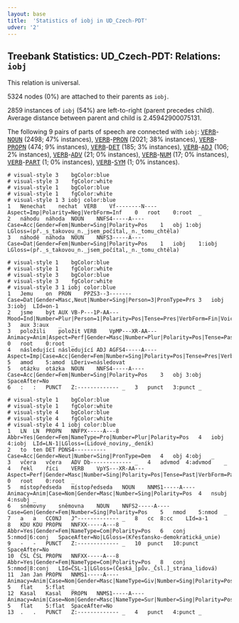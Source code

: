 ```yaml
---
layout: base
title:  'Statistics of iobj in UD_Czech-PDT'
udver: '2'
---
```


## Treebank Statistics: UD_Czech-PDT: Relations: `iobj`

This relation is universal.

5324 nodes (0%) are attached to their parents as `iobj`.

2859 instances of `iobj` (54%) are left-to-right (parent precedes child).
Average distance between parent and child is 2.45942900075131.

The following 9 pairs of parts of speech are connected with `iobj`: <tt><a href="cs_pdt-pos-VERB.html">VERB</a></tt>-<tt><a href="cs_pdt-pos-NOUN.html">NOUN</a></tt> (2498; 47% instances), <tt><a href="cs_pdt-pos-VERB.html">VERB</a></tt>-<tt><a href="cs_pdt-pos-PRON.html">PRON</a></tt> (2021; 38% instances), <tt><a href="cs_pdt-pos-VERB.html">VERB</a></tt>-<tt><a href="cs_pdt-pos-PROPN.html">PROPN</a></tt> (474; 9% instances), <tt><a href="cs_pdt-pos-VERB.html">VERB</a></tt>-<tt><a href="cs_pdt-pos-DET.html">DET</a></tt> (185; 3% instances), <tt><a href="cs_pdt-pos-VERB.html">VERB</a></tt>-<tt><a href="cs_pdt-pos-ADJ.html">ADJ</a></tt> (106; 2% instances), <tt><a href="cs_pdt-pos-VERB.html">VERB</a></tt>-<tt><a href="cs_pdt-pos-ADV.html">ADV</a></tt> (21; 0% instances), <tt><a href="cs_pdt-pos-VERB.html">VERB</a></tt>-<tt><a href="cs_pdt-pos-NUM.html">NUM</a></tt> (17; 0% instances), <tt><a href="cs_pdt-pos-VERB.html">VERB</a></tt>-<tt><a href="cs_pdt-pos-PART.html">PART</a></tt> (1; 0% instances), <tt><a href="cs_pdt-pos-VERB.html">VERB</a></tt>-<tt><a href="cs_pdt-pos-SYM.html">SYM</a></tt> (1; 0% instances).


~~~ conllu
# visual-style 3	bgColor:blue
# visual-style 3	fgColor:white
# visual-style 1	bgColor:blue
# visual-style 1	fgColor:white
# visual-style 1 3 iobj	color:blue
1	Nenechat	nechat	VERB	Vf--------N----	Aspect=Imp|Polarity=Neg|VerbForm=Inf	0	root	0:root	_
2	náhodu	náhoda	NOUN	NNFS4-----A----	Case=Acc|Gender=Fem|Number=Sing|Polarity=Pos	1	obj	1:obj	LGloss=(př._s_takovou_n._jsem_počítal,_n._tomu_chtěla)
3	náhodě	náhoda	NOUN	NNFS3-----A----	Case=Dat|Gender=Fem|Number=Sing|Polarity=Pos	1	iobj	1:iobj	LGloss=(př._s_takovou_n._jsem_počítal,_n._tomu_chtěla)

~~~


~~~ conllu
# visual-style 1	bgColor:blue
# visual-style 1	fgColor:white
# visual-style 3	bgColor:blue
# visual-style 3	fgColor:white
# visual-style 3 1 iobj	color:blue
1	Jemu	on	PRON	PPZS3--3-------	Case=Dat|Gender=Masc,Neut|Number=Sing|Person=3|PronType=Prs	3	iobj	3:iobj	LId=on-1
2	jsme	být	AUX	VB-P---1P-AA---	Mood=Ind|Number=Plur|Person=1|Polarity=Pos|Tense=Pres|VerbForm=Fin|Voice=Act	3	aux	3:aux	_
3	položili	položit	VERB	VpMP---XR-AA---	Animacy=Anim|Aspect=Perf|Gender=Masc|Number=Plur|Polarity=Pos|Tense=Past|VerbForm=Part|Voice=Act	0	root	0:root	_
4	následující	následující	ADJ	AGFS4-----A----	Aspect=Imp|Case=Acc|Gender=Fem|Number=Sing|Polarity=Pos|Tense=Pres|VerbForm=Part|Voice=Act	5	amod	5:amod	LDeriv=následovat
5	otázku	otázka	NOUN	NNFS4-----A----	Case=Acc|Gender=Fem|Number=Sing|Polarity=Pos	3	obj	3:obj	SpaceAfter=No
6	:	:	PUNCT	Z:-------------	_	3	punct	3:punct	_

~~~


~~~ conllu
# visual-style 1	bgColor:blue
# visual-style 1	fgColor:white
# visual-style 4	bgColor:blue
# visual-style 4	fgColor:white
# visual-style 4 1 iobj	color:blue
1	LN	LN	PROPN	NNFPX-----A---8	Abbr=Yes|Gender=Fem|NameType=Pro|Number=Plur|Polarity=Pos	4	iobj	4:iobj	LId=LN-1|LGloss=(Lidové_noviny,_deník)
2	to	ten	DET	PDNS4----------	Case=Acc|Gender=Neut|Number=Sing|PronType=Dem	4	obj	4:obj	_
3	včera	včera	ADV	Db-------------	_	4	advmod	4:advmod	_
4	řekl	říci	VERB	VpYS---XR-AA---	Aspect=Perf|Gender=Masc|Number=Sing|Polarity=Pos|Tense=Past|VerbForm=Part|Voice=Act	0	root	0:root	_
5	místopředseda	místopředseda	NOUN	NNMS1-----A----	Animacy=Anim|Case=Nom|Gender=Masc|Number=Sing|Polarity=Pos	4	nsubj	4:nsubj	_
6	sněmovny	sněmovna	NOUN	NNFS2-----A----	Case=Gen|Gender=Fem|Number=Sing|Polarity=Pos	5	nmod	5:nmod	_
7	a	a	CCONJ	J^-------------	_	8	cc	8:cc	LId=a-1
8	KDU	KDU	PROPN	NNFXX-----A---8	Abbr=Yes|Gender=Fem|NameType=Com|Polarity=Pos	6	conj	5:nmod|6:conj	SpaceAfter=No|LGloss=(Křesťansko-demokratická_unie)
9	-	-	PUNCT	Z:-------------	_	10	punct	10:punct	SpaceAfter=No
10	ČSL	ČSL	PROPN	NNFXX-----A---8	Abbr=Yes|Gender=Fem|NameType=Com|Polarity=Pos	8	conj	5:nmod|8:conj	LId=ČSL-1|LGloss=(Česká_[pův._Čsl.]_strana_lidová)
11	Jan	Jan	PROPN	NNMS1-----A----	Animacy=Anim|Case=Nom|Gender=Masc|NameType=Giv|Number=Sing|Polarity=Pos	5	flat	5:flat	_
12	Kasal	Kasal	PROPN	NNMS1-----A----	Animacy=Anim|Case=Nom|Gender=Masc|NameType=Sur|Number=Sing|Polarity=Pos	5	flat	5:flat	SpaceAfter=No
13	.	.	PUNCT	Z:-------------	_	4	punct	4:punct	_

~~~


